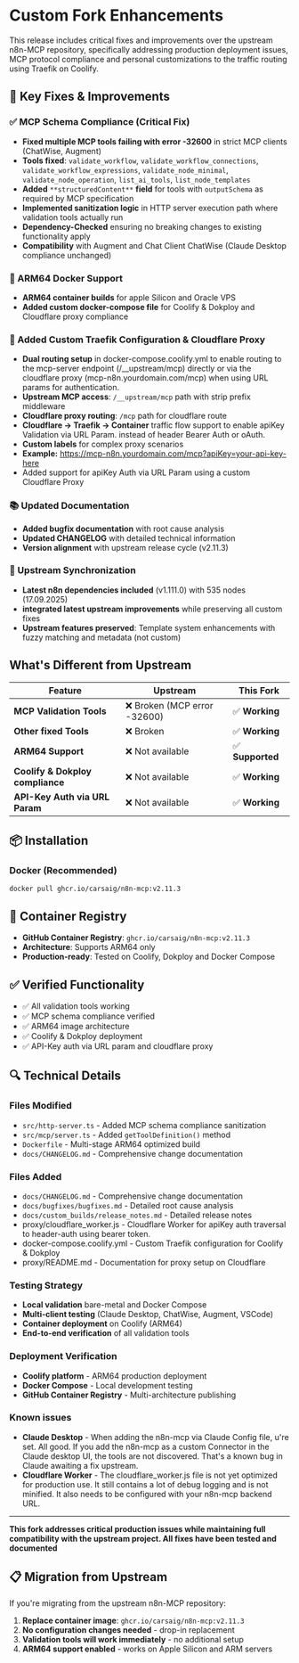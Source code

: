 # Custom Fork Enhancements

This release includes critical fixes and improvements over the upstream n8n-MCP repository, specifically addressing production deployment issues, MCP protocol compliance and personal customizations to the traffic routing using Traefik on Coolify.

## 🔧 Key Fixes & Improvements

### ✅ MCP Schema Compliance (Critical Fix)

*   **Fixed multiple MCP tools failing with error -32600** in strict MCP clients (ChatWise, Augment)
*   **Tools fixed**: `validate_workflow`, `validate_workflow_connections`, `validate_workflow_expressions`, `validate_node_minimal`, `validate_node_operation`, `list_ai_tools`, `list_node_templates`
*   **Added** `**structuredContent**` **field** for tools with `outputSchema` as required by MCP specification
*   **Implemented sanitization logic** in HTTP server execution path where validation tools actually run
*   **Dependency-Checked** ensuring no breaking changes to existing functionality apply
*   **Compatibility** with Augment and Chat Client ChatWise (Claude Desktop compliance unchanged)

### 🐳 ARM64 Docker Support

*   **ARM64 container builds** for apple Silicon and Oracle VPS
*   **Added custom docker-compose file** for Coolify & Dokploy and Cloudflare proxy compliance

### 🔧 Added Custom Traefik Configuration & Cloudflare Proxy

*   **Dual routing setup** in docker-compose.coolify.yml to enable routing to the mcp-server endpoint (/\_\_upstream/mcp) directly or via the cloudflare proxy (mcp-n8n.yourdomain.com/mcp) when using URL params for authentication.
*   **Upstream MCP access**: `/__upstream/mcp` path with strip prefix middleware
*   **Cloudflare proxy routing**: `/mcp` path for cloudflare route
*   **Cloudflare → Traefik → Container** traffic flow support to enable apiKey Validation via URL Param. instead of header Bearer Auth or oAuth.
*   **Custom labels** for complex proxy scenarios
*   **Example:** https://mcp-n8n.yourdomain.com/mcp?apiKey=your-api-key-here
*   Added support for apiKey Auth via URL Param using a custom Cloudflare Proxy

### 📚 Updated Documentation

*   **Added bugfix documentation** with root cause analysis
*   **Updated CHANGELOG** with detailed technical information
*   **Version alignment** with upstream release cycle (v2.11.3)

### 🔄 Upstream Synchronization

*   **Latest n8n dependencies included** (v1.111.0) with 535 nodes (17.09.2025)
*   **integrated latest upstream improvements** while preserving all custom fixes
*   **Upstream features preserved**: Template system enhancements with fuzzy matching and metadata (not custom)

## What's Different from Upstream

| Feature | Upstream | This Fork |
| --- | --- | --- |
| **MCP Validation Tools** | ❌ Broken (MCP error -32600) | ✅ **Working** |
| **Other fixed Tools** | ❌ Broken | ✅ **Working** |
| **ARM64 Support** | ❌ Not available | ✅ **Supported** |
| **Coolify & Dokploy compliance** | ❌ Not available | ✅ **Working** |
| **API-Key Auth via URL Param** | ❌ Not available | ✅ **Working** |

## 📦 Installation

### Docker (Recommended)

```
docker pull ghcr.io/carsaig/n8n-mcp:v2.11.3
```

## 🔗 Container Registry

*   **GitHub Container Registry**: `ghcr.io/carsaig/n8n-mcp:v2.11.3`
*   **Architecture**: Supports ARM64 only
*   **Production-ready**: Tested on Coolify, Dokploy and Docker Compose

## ✅ Verified Functionality

*   ✅ All validation tools working
*   ✅ MCP schema compliance verified
*   ✅ ARM64 image architecture
*   ✅ Coolify & Dokploy deployment
*   ✅ API-Key auth via URL param and cloudflare proxy

## 🔍 Technical Details

### Files Modified

*   `src/http-server.ts` - Added MCP schema compliance sanitization
*   `src/mcp/server.ts` - Added `getToolDefinition()` method
*   `Dockerfile` - Multi-stage ARM64 optimized build
*   `docs/CHANGELOG.md` - Comprehensive change documentation

### Files Added

*   `docs/CHANGELOG.md` - Comprehensive change documentation
*   `docs/bugfixes/bugfixes.md` - Detailed root cause analysis
*   `docs/custom_builds/release_notes.md` - Detailed release notes
*   proxy/cloudflare\_worker.js - Cloudflare Worker for apiKey auth traversal to header-auth using bearer token.
*   docker-compose.coolify.yml - Custom Traefik configuration for Coolify & Dokploy
*   proxy/README.md - Documentation for proxy setup on Cloudflare

### Testing Strategy

*   **Local validation** bare-metal and Docker Compose
*   **Multi-client testing** (Claude Desktop, ChatWise, Augment, VSCode)
*   **Container deployment** on Coolify (ARM64)
*   **End-to-end verification** of all validation tools

### Deployment Verification

*   **Coolify platform** - ARM64 production deployment
*   **Docker Compose** - Local development testing
*   **GitHub Container Registry** - Multi-architecture publishing

### Known issues

*   **Claude Desktop** - When adding the n8n-mcp via Claude Config file, u're set. All good. If you add the n8n-mcp as a custom Connector in the Claude desktop UI, the tools are not discovered. That's a known bug in Claude awaiting a fix upstream.
*   **Cloudflare Worker** - The cloudflare\_worker.js file is not yet optimized for production use. It still contains a lot of debug logging and is not minified. It also needs to be configured with your n8n-mcp backend URL.

---

**This fork addresses critical production issues while maintaining full compatibility with the upstream project. All fixes have been tested and documented**

## 📋 Migration from Upstream

If you're migrating from the upstream n8n-MCP repository:

1.  **Replace container image**: `ghcr.io/carsaig/n8n-mcp:v2.11.3`
2.  **No configuration changes needed** - drop-in replacement
3.  **Validation tools will work immediately** - no additional setup
4.  **ARM64 support enabled** - works on Apple Silicon and ARM servers